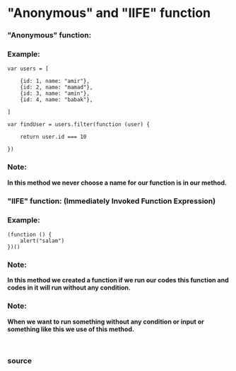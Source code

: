 # "Anonymous" and "IIFE" function

### "Anonymous" function:

### Example:
```
var users = [

	{id: 1, name: "amir"},
	{id: 2, name: "mamad"},
	{id: 3, name: "amin"},
	{id: 4, name: "babak"},

]

var findUser = users.filter(function (user) {

	return user.id === 10

})
```

### Note: 
**In this method we never choose a name for our function is in our method.**

### "IIFE" function: (Immediately Invoked Function Expression)

### Example:
```
(function () {
	alert("salam")
})()
```

### Note: 
**In this method we created a function if we run our codes this function and codes in it will run without any condition.**

### Note: 
**When we want to run something without any condition or input or something like this we use of this method.**



<br>

### <a href="https://developer.mozilla.org/en-US/docs/Glossary/IIFE" style="text-decoration: none;"> source </a>
